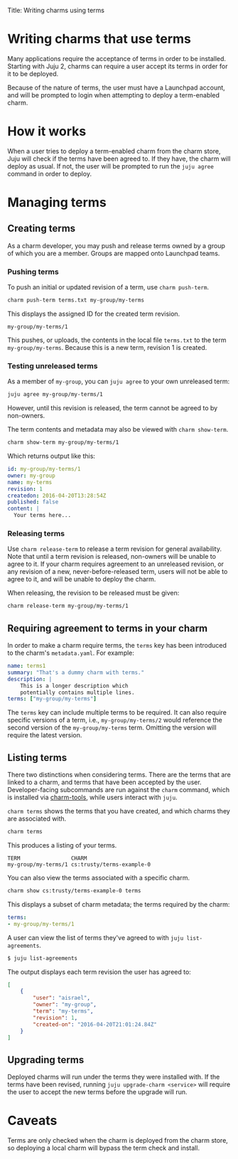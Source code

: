 Title: Writing charms using terms

# Writing charms that use terms

Many applications require the acceptance of terms in order to be installed.
Starting with Juju 2, charms can require a user accept its terms in order for
it to be deployed.

Because of the nature of terms, the user must have a Launchpad account, and will
be prompted to login when attempting to deploy a term-enabled charm.

# How it works

When a user tries to deploy a term-enabled charm from the charm store, Juju will
check if the terms have been agreed to. If they have, the charm will deploy as
usual. If not, the user will be prompted to run the `juju agree` command in
order to deploy.

# Managing terms

## Creating terms

As a charm developer, you may push and release terms owned by a group of which
you are a member. Groups are mapped onto Launchpad teams.

### Pushing terms

To push an initial or updated revision of a term, use `charm push-term`.

```bash
charm push-term terms.txt my-group/my-terms
```

This displays the assigned ID for the created term revision.

```no-highlight
my-group/my-terms/1
```

This pushes, or uploads, the contents in the local file `terms.txt` to the term
`my-group/my-terms`. Because this is a new term, revision 1 is created.

### Testing unreleased terms

As a member of `my-group`, you can `juju agree` to your own
unreleased term:

```bash
juju agree my-group/my-terms/1
```

However, until this revision is released, the term cannot be agreed to by
non-owners.

The term contents and metadata may also be viewed with `charm show-term`.

```bash
charm show-term my-group/my-terms/1
```

Which returns output like this:

```yaml
id: my-group/my-terms/1
owner: my-group
name: my-terms
revision: 1
createdon: 2016-04-20T13:28:54Z
published: false
content: |
  Your terms here...
```

### Releasing terms

Use `charm release-term` to release a term revision for general availability.
Note that until a term revision is released, non-owners will be unable to agree
to it. If your charm requires agreement to an unreleased revision, or any
revision of a new, never-before-released term, users will not be able to agree
to it, and will be unable to deploy the charm.

When releasing, the revision to be released must be given:

```bash
charm release-term my-group/my-terms/1
```

## Requiring agreement to terms in your charm

In order to make a charm require terms, the `terms` key has been introduced to
the charm's `metadata.yaml`. For example:

```yaml
name: terms1
summary: "That's a dummy charm with terms."
description: |
    This is a longer description which
    potentially contains multiple lines.
terms: ["my-group/my-terms"]
```

The `terms` key can include multiple terms to be required. It can also require
specific versions of a term, i.e., `my-group/my-terms/2` would reference the
second version of the `my-group/my-terms` term. Omitting the version will
require the latest version.

## Listing terms

There two distinctions when considering terms. There are the terms that are
linked to a charm, and terms that have been accepted by the user.
Developer-facing subcommands are run against the `charm` command, which is
installed via [charm-tools](./tools-charm-tools.html), while users interact
with `juju`.

`charm terms` shows the terms that you have created, and which charms they
are associated with.

```bash
charm terms
```

This produces a listing of your terms.

```no-highlight
TERM         		CHARM
my-group/my-terms/1	cs:trusty/terms-example-0
```

You can also view the terms associated with a specific charm.

```bash
charm show cs:trusty/terms-example-0 terms
```

This displays a subset of charm metadata; the terms required by the charm:

```yaml
terms:
- my-group/my-terms/1
```

A user can view the list of terms they've agreed to with
`juju list-agreements`.

```bash
$ juju list-agreements
```

The output displays each term revision the user has agreed to:

```json
[
    {
        "user": "aisrael",
        "owner": "my-group",
        "term": "my-terms",
        "revision": 1,
        "created-on": "2016-04-20T21:01:24.84Z"
    }
]
```

## Upgrading terms

Deployed charms will run under the terms they were installed with. If the terms
have been revised, running `juju upgrade-charm <service>` will require the user
to accept the new terms before the upgrade will run.


# Caveats
Terms are only checked when the charm is deployed from the charm store, so
deploying a local charm will bypass the term check and install.
